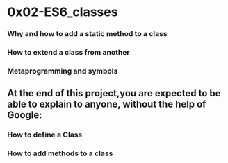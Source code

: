 # 0x02-ES6_classes

### Why and how to add a static method to a class
### How to extend a class from another
### Metaprogramming and symbols
## At the end of this project,you are expected to be able to explain to anyone, without the help of Google:
### How to define a Class
### How to add methods to a class
